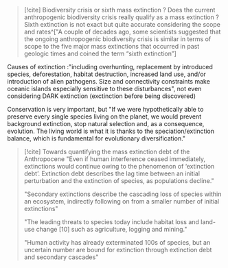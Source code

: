
> [!cite] Biodiversity crisis or sixth  mass extinction ?  Does the current anthropogenic biodiversity crisis really qualify as a mass extinction ?
Sixth extinction is not exact but quite accurate considering the scope and rates^["A couple of decades ago, some scientists suggested that the ongoing anthropogenic biodiversity crisis is similar in terms of scope to the five major mass extinctions that occurred in past geologic times and coined the term “sixth extinction”]
>
Causes of extinction :"including overhunting, replacement by introduced species, deforestation, habitat destruction, increased land use, and/or introduction of alien pathogens. Size and connectivity constraints make oceanic islands especially sensitive to these disturbances", not even considering DARK extinction (exctinction before being discovered)
>
Conservation is very important, but "If we were hypothetically able to preserve every single species living on the planet, we would prevent background extinction, stop natural selection and, as a consequence, evolution. The living world is what it is thanks to the speciation/extinction balance, which is fundamental for evolutionary diversification."

>[!cite] Towards quantifying the mass extinction debt of the Anthropocene
>"Even if human interference ceased immediately, extinctions would continue owing to the phenomenon of ‘extinction debt’. Extinction debt describes the lag time between an initial perturbation and the extinction of species, as populations decline."
>
>"Secondary extinctions describe the cascading loss of species within an ecosystem, indirectly following on from a smaller number of initial extinctions" 
>
>"The leading threats to species today include habitat loss and land-use change [10] such as agriculture, logging and mining."
>
>"Human activity has already exterminated 100s of species, but an uncertain number are bound for extinction through extinction debt and secondary cascades"
>
>


